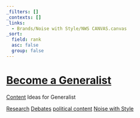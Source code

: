 ```yaml
---
_filters: []
_contexts: []
_links:
  - Brands/Noise with Style/NWS CANVAS.canvas
_sort:
  field: rank
  asc: false
  group: false
---
```


# [Become a Generalist](./Become%20a%20Generalist.md)
[Content](./Content.md) Ideas for Generalist

[Research](./Research.md)
[Debates](./Debates.md)
[political content](./political%20content.md)
[Noise with Style](./Noise%20with%20Style.md)




